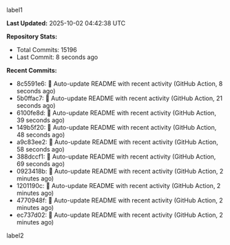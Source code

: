 
label1 
<!-- ACTIVITY_START -->
**Last Updated:** 2025-10-02 04:42:38 UTC

**Repository Stats:**
- Total Commits: 15196
- Last Commit: 8 seconds ago

**Recent Commits:**
- 8c5591e6: 🤖 Auto-update README with recent activity (GitHub Action, 8 seconds ago)
- 5b0ffac7: 🤖 Auto-update README with recent activity (GitHub Action, 21 seconds ago)
- 6100fe8d: 🤖 Auto-update README with recent activity (GitHub Action, 39 seconds ago)
- 149b5f20: 🤖 Auto-update README with recent activity (GitHub Action, 48 seconds ago)
- a9c83ee2: 🤖 Auto-update README with recent activity (GitHub Action, 58 seconds ago)
- 388dccf1: 🤖 Auto-update README with recent activity (GitHub Action, 69 seconds ago)
- 0923418b: 🤖 Auto-update README with recent activity (GitHub Action, 2 minutes ago)
- 1201190c: 🤖 Auto-update README with recent activity (GitHub Action, 2 minutes ago)
- 4770948f: 🤖 Auto-update README with recent activity (GitHub Action, 2 minutes ago)
- ec737d02: 🤖 Auto-update README with recent activity (GitHub Action, 2 minutes ago)
<!-- ACTIVITY_END -->

label2

